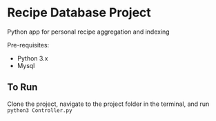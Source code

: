 # Recipe Database Project
Python app for personal recipe aggregation and indexing

Pre-requisites:
- Python 3.x
- Mysql

## To Run
Clone the project, navigate to the project folder in the terminal, and run `python3 Controller.py`
